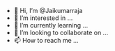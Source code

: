 - 👋 Hi, I’m @Jaikumarraja
- 👀 I’m interested in ...
- 🌱 I’m currently learning ...
- 💞️ I’m looking to collaborate on ...
- 📫 How to reach me ...

<!---
Jaikumarraja/Jaikumarraja is a ✨ special ✨ repository because its `README.md` (this file) appears on your GitHub profile.
You can click the Preview link to take a look at your changes.
--->

